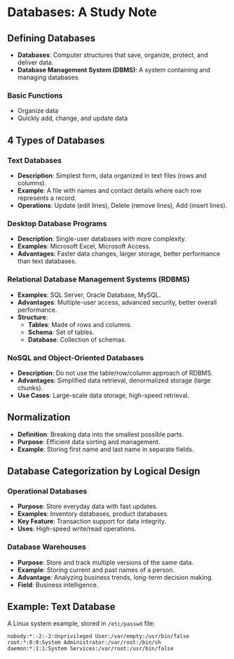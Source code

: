 # Databases: A Study Note

## Defining Databases

- **Databases**: Computer structures that save, organize, protect, and deliver data.
- **Database Management System (DBMS)**: A system containing and managing databases.
  
### Basic Functions
- Organize data
- Quickly add, change, and update data

## 4 Types of Databases

### Text Databases
- **Description**: Simplest form, data organized in text files (rows and columns).
- **Example**: A file with names and contact details where each row represents a record.
- **Operations**: Update (edit lines), Delete (remove lines), Add (insert lines).

### Desktop Database Programs
- **Description**: Single-user databases with more complexity.
- **Examples**: Microsoft Excel, Microsoft Access.
- **Advantages**: Faster data changes, larger storage, better performance than text databases.

### Relational Database Management Systems (RDBMS)
- **Examples**: SQL Server, Oracle Database, MySQL.
- **Advantages**: Multiple-user access, advanced security, better overall performance.
- **Structure**:
  - **Tables**: Made of rows and columns.
  - **Schema**: Set of tables.
  - **Database**: Collection of schemas.

### NoSQL and Object-Oriented Databases
- **Description**: Do not use the table/row/column approach of RDBMS.
- **Advantages**: Simplified data retrieval, denormalized storage (large chunks).
- **Use Cases**: Large-scale data storage, high-speed retrieval.

## Normalization
- **Definition**: Breaking data into the smallest possible parts.
- **Purpose**: Efficient data sorting and management.
- **Example**: Storing first name and last name in separate fields.

## Database Categorization by Logical Design

### Operational Databases
- **Purpose**: Store everyday data with fast updates.
- **Examples**: Inventory databases, product databases.
- **Key Feature**: Transaction support for data integrity.
- **Uses**: High-speed write/read operations.

### Database Warehouses
- **Purpose**: Store and track multiple versions of the same data.
- **Example**: Storing current and past names of a person.
- **Advantage**: Analyzing business trends, long-term decision making.
- **Field**: Business intelligence.

## Example: Text Database
A Linux system example, stored in `/etc/passwd` file:
```plaintext
nobody:*:-2:-2:Unprivileged User:/var/empty:/usr/bin/false
root:*:0:0:System Administrator:/var/root:/bin/sh
daemon:*:1:1:System Services:/var/root:/usr/bin/false
